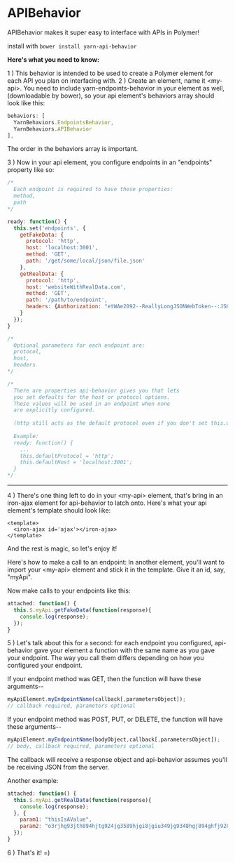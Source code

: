 # APIBehavior
APIBehavior makes it super easy to interface with APIs in Polymer!

install with `bower install yarn-api-behavior`

**Here's what you need to know:**

1 ) This behavior is intended to be used to create a Polymer element for each API you plan on interfacing with.
2 ) Create an element, name it \<my-api\>. You need to include yarn-endpoints-behavior in your element as well, (downloadable by bower), so your api element's behaviors array should look like this: 

```javascript
behaviors: [
  YarnBehaviors.EndpointsBehavior,
  YarnBehaviors.APIBehavior
],
```
The order in the behaviors array is important.

3 ) Now in your api element, you configure endpoints in an "endpoints" property like so:
```javascript
/*
  Each endpoint is required to have these properties:
  method,
  path
*/

ready: function() {
  this.set('endpoints', {
    getFakeData: {
      protocol: 'http',
      host: 'localhost:3001',
      method: 'GET',
      path: '/get/some/local/json/file.json'
    },
    getRealData: {
      protocol: 'http',
      host: 'websiteWithRealData.com',
      method: 'GET',
      path: '/path/to/endpoint',
      headers: {Authorization: "etWAe2092--ReallyLongJSONWebToken--:JSHDGSJDF34523sjdhj6klaksf244LHGJETHLIJ23l"}
    }
  });
}

/*
  Optional parameters for each endpoint are:
  protocol,
  host,
  headers
*/

/*
  There are properties api-behavior gives you that lets
  you set defaults for the host or protocol options.
  These values will be used in an endpoint when none
  are explicitly configured.
  
  (http still acts as the default protocol even if you don't set this.defaultProtocol.)
  
  Example:
  ready: function() {
    ...
    this.defaultProtocol = 'http';
    this.defaultHost = 'localhost:3001';
  }
*/
```
---

4 ) There's one thing left to do in your \<my-api\> element, that's bring in an iron-ajax element for api-behavior to latch onto. Here's what your api element's template should look like:
```
<template>
  <iron-ajax id='ajax'></iron-ajax>
</template>
```



And the rest is magic, so let's enjoy it!

Here's how to make a call to an endpoint:
In another element, you'll want to import your \<my-api\> element and stick it in the template. Give it an id, say, "myApi".

Now make calls to your endpoints like this:

```javascript
attached: function() {
  this.$.myApi.getFakeData(function(response){
    console.log(response);
  });
}
```

5 ) Let's talk about this for a second: for each endpoint you configured, api-behavior gave your element a function with the same name as you gave your endpoint. The way you call them differs depending on how you configured your endpoint.

If your endpoint method was GET, then the function will have these arguments--
```javascript
myApiElement.myEndpointName(callback[,parametersObject]);
// callback required, parameters optional
```
If your endpoint method was POST, PUT, or DELETE, the function will have these arguments--
```javascript
myApiElement.myEndpointName(bodyObject,callback[,parametersObject]);
// body, callback required, parameters optional
```

The callback will receive a response object and api-behavior assumes you'll be receiving JSON from the server.

Another example:
```javascript
attached: function() {
  this.$.myApi.getRealData(function(response){
    console.log(response);
  }, {
    param1: "thisIsAValue",
    param2: "o3rjhg93jth894hjtg924jg3589hjgi8jgiu349jg9348hgj894ghfj928gh876g4f6823dg7523fxrwcx64wxfd26vghr3bj4t9kn50ml680ko807jk596jgu34hfy2gc72eghfu3nt49hj358ghu24bfu32gc612vfdt12fdg713hf248hvu34hv82jiw1jd8123hf"
  });
}
```

6 ) That's it! =)
